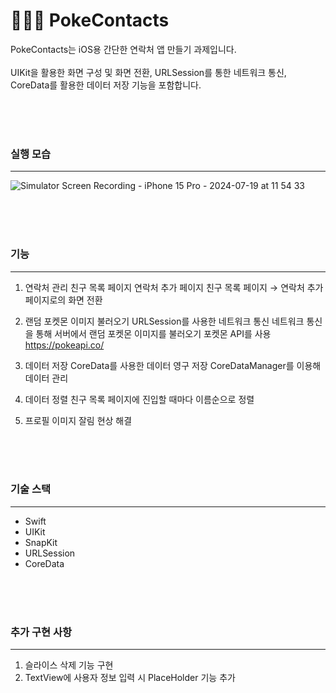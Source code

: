 # **👩🏻‍💻 PokeContacts**

PokeContacts는 iOS용 간단한 연락처 앱 만들기 과제입니다. <br/>  
UIKit을 활용한 화면 구성 및 화면 전환, URLSession를 통한 네트워크 통신, CoreData를 활용한 데이터 저장 기능을 포함합니다. 


<br/> <br/> <br/> 


### 실행 모습

---
![Simulator Screen Recording - iPhone 15 Pro - 2024-07-19 at 11 54 33](https://github.com/user-attachments/assets/f2680427-e435-468c-bd70-6f9137735dde)


<br/> <br/> <br/> 


### 기능

---

1. 연락처 관리
친구 목록 페이지
연락처 추가 페이지
친구 목록 페이지 → 연락처 추가 페이지로의 화면 전환

2. 랜덤 포켓몬 이미지 불러오기
URLSession를 사용한 네트워크 통신
네트워크 통신을 통해 서버에서 랜덤 포켓몬 이미지를 불러오기
포켓몬 API를 사용 https://pokeapi.co/ 

3. 데이터 저장
CoreData를 사용한 데이터 영구 저장
CoreDataManager를 이용해 데이터 관리

4. 데이터 정렬
친구 목록 페이지에 진입할 때마다 이름순으로 정렬


5. 프로필 이미지 잘림 현상 해결
   

<br/> <br/> <br/> 


### 기술 스택
---
- Swift
- UIKit
- SnapKit
- URLSession
- CoreData


<br/> <br/> <br/> 


### 추가 구현 사항 
---
1. 슬라이스 삭제 기능 구현 
2. TextView에 사용자 정보 입력 시 PlaceHolder 기능 추가
